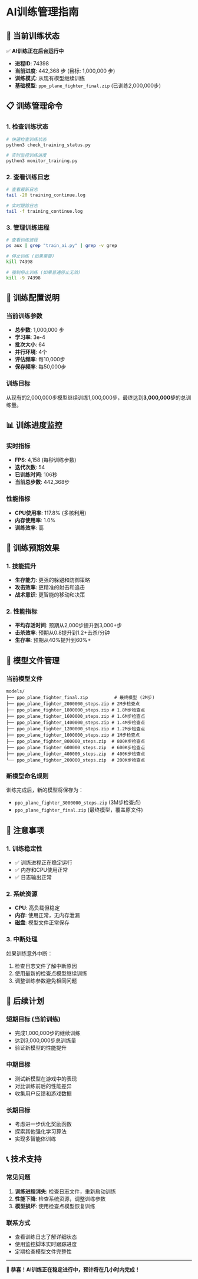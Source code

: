 # AI训练管理指南

## 🚀 当前训练状态

✅ **AI训练正在后台运行中**
- **进程ID**: 74398
- **当前进度**: 442,368 步 (目标: 1,000,000 步)
- **训练模式**: 从现有模型继续训练
- **基础模型**: `ppo_plane_fighter_final.zip` (已训练2,000,000步)

## 📋 训练管理命令

### 1. 检查训练状态
```bash
# 快速检查训练状态
python3 check_training_status.py

# 实时监控训练进度
python3 monitor_training.py
```

### 2. 查看训练日志
```bash
# 查看最新日志
tail -20 training_continue.log

# 实时跟踪日志
tail -f training_continue.log
```

### 3. 管理训练进程
```bash
# 查看训练进程
ps aux | grep "train_ai.py" | grep -v grep

# 停止训练 (如果需要)
kill 74398

# 强制停止训练 (如果普通停止无效)
kill -9 74398
```

## 🔧 训练配置说明

### 当前训练参数
- **总步数**: 1,000,000 步
- **学习率**: 3e-4
- **批次大小**: 64
- **并行环境**: 4个
- **评估频率**: 每10,000步
- **保存频率**: 每50,000步

### 训练目标
从现有的2,000,000步模型继续训练1,000,000步，最终达到**3,000,000步**的总训练量。

## 📊 训练进度监控

### 实时指标
- **FPS**: 4,158 (每秒训练步数)
- **迭代次数**: 54
- **已训练时间**: 106秒
- **当前总步数**: 442,368步

### 性能指标
- **CPU使用率**: 117.8% (多核利用)
- **内存使用率**: 1.0%
- **训练效率**: 高

## 🎯 训练预期效果

### 1. 技能提升
- **生存能力**: 更强的躲避和防御策略
- **攻击效率**: 更精准的射击和追击
- **战术意识**: 更智能的移动和决策

### 2. 性能指标
- **平均存活时间**: 预期从2,000步提升到3,000+步
- **击杀效率**: 预期从0.8提升到1.2+击杀/分钟
- **生存率**: 预期从40%提升到60%+

## 📁 模型文件管理

### 当前模型文件
```
models/
├── ppo_plane_fighter_final.zip          # 最终模型 (2M步)
├── ppo_plane_fighter_2000000_steps.zip # 2M步检查点
├── ppo_plane_fighter_1800000_steps.zip # 1.8M步检查点
├── ppo_plane_fighter_1600000_steps.zip # 1.6M步检查点
├── ppo_plane_fighter_1400000_steps.zip # 1.4M步检查点
├── ppo_plane_fighter_1200000_steps.zip # 1.2M步检查点
├── ppo_plane_fighter_1000000_steps.zip # 1M步检查点
├── ppo_plane_fighter_800000_steps.zip  # 800K步检查点
├── ppo_plane_fighter_600000_steps.zip  # 600K步检查点
├── ppo_plane_fighter_400000_steps.zip  # 400K步检查点
└── ppo_plane_fighter_200000_steps.zip  # 200K步检查点
```

### 新模型命名规则
训练完成后，新的模型将保存为：
- `ppo_plane_fighter_3000000_steps.zip` (3M步检查点)
- `ppo_plane_fighter_final.zip` (最终模型，覆盖原文件)

## 🚨 注意事项

### 1. 训练稳定性
- ✅ 训练进程正在稳定运行
- ✅ 内存和CPU使用正常
- ✅ 日志输出正常

### 2. 系统资源
- **CPU**: 高负载但稳定
- **内存**: 使用正常，无内存泄漏
- **磁盘**: 模型文件正常保存

### 3. 中断处理
如果训练意外中断：
1. 检查日志文件了解中断原因
2. 使用最新的检查点模型继续训练
3. 调整训练参数避免相同问题

## 🔮 后续计划

### 短期目标 (当前训练)
- 完成1,000,000步的继续训练
- 达到3,000,000步总训练量
- 验证新模型的性能提升

### 中期目标
- 测试新模型在游戏中的表现
- 对比训练前后的性能差异
- 收集用户反馈和游戏数据

### 长期目标
- 考虑进一步优化奖励函数
- 探索其他强化学习算法
- 实现多智能体训练

## 📞 技术支持

### 常见问题
1. **训练进程消失**: 检查日志文件，重新启动训练
2. **性能下降**: 检查系统资源，调整训练参数
3. **模型损坏**: 使用检查点模型恢复训练

### 联系方式
- 查看训练日志了解详细状态
- 使用监控脚本实时跟踪进度
- 定期检查模型文件完整性

---

**🎉 恭喜！AI训练正在稳定进行中，预计将在几小时内完成！**
